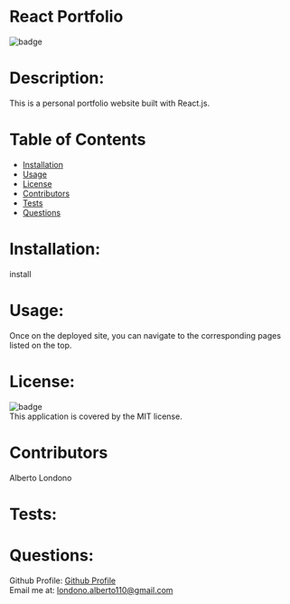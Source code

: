 # React Portfolio

![badge](https://img.shields.io/badge/license-MIT-orange)

# Description: 
This is a personal portfolio website built with React.js.

# Table of Contents
* [Installation](#installation)
* [Usage](#usage)
* [License](#license)
* [Contributors](#contributors)
* [Tests](#tests)
* [Questions](#questions)

# Installation:
install
# Usage: 
Once on the deployed site, you can navigate to the corresponding pages listed on the top.
# License:
![badge](https://img.shields.io/badge/license-MIT-orange)
<br />
This application is covered by the MIT license. 
# Contributors 
Alberto Londono
# Tests:

# Questions:
Github Profile: [Github Profile](https://github.com/Guapguap)
<br>
Email me at: londono.alberto110@gmail.com

